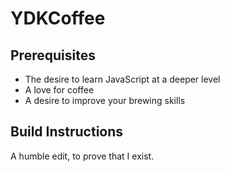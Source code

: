 # YDKCoffee

## Prerequisites
* The desire to learn JavaScript at a deeper level
* A love for coffee
* A desire to improve your brewing skills

## Build Instructions

A humble edit, to prove that I exist.